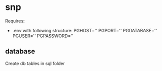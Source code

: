 # snp

Requires:
- .env with following structure:
PGHOST=''
PGPORT=''
PGDATABASE=''
PGUSER=''
PGPASSWORD=''

## database
Create db tables in sql folder

